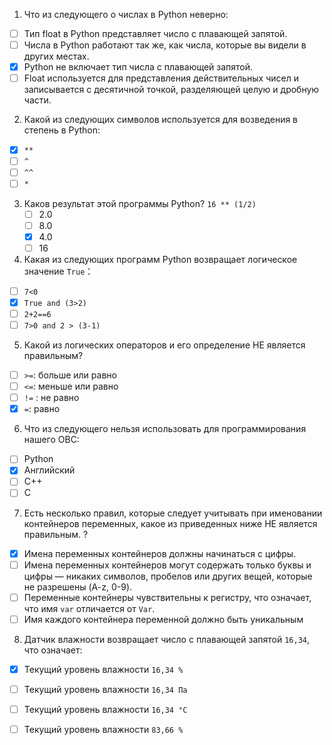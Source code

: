 1. Что из следующего о числах в Python неверно:

- [ ] Тип float в Python представляет число с плавающей запятой.
- [ ] Числа в Python работают так же, как числа, которые вы видели в других местах.
- [x] Python не включает тип числа с плавающей запятой.
- [ ] Float используется для представления действительных чисел и записывается с десятичной точкой, разделяющей целую и дробную части. 

2. Какой из следующих символов используется для возведения в степень в Python:

- [x] `**`
- [ ] `^`
- [ ] `^^`
- [ ] `*`

3. Каков результат этой программы Python? `16 ** (1/2)  ` 
   - [ ] 2.0
   - [ ] 8.0
   - [x] 4.0
   - [ ] 16

4. Какая из следующих программ Python возвращает логическое значение `True`：

- [ ] `7<0`
- [x] `True and (3>2)`
- [ ] `2+2==6`
- [ ] `7>0 and 2 > (3-1)`

5. Какой из логических операторов и его определение НЕ является правильным?

- [ ] `>=`: больше или равно
- [ ] `<=`: меньше или равно
- [ ] `!=` : не равно
- [x] ` = `: равно

6. Что из следующего нельзя использовать для программирования нашего OBC:

- [ ] Python
- [x] Английский
- [ ] C++
- [ ] C

7. Есть несколько правил, которые следует учитывать при именовании контейнеров переменных, какое из приведенных ниже НЕ является правильным. ?

- [x] Имена переменных контейнеров должны начинаться с цифры.
- [ ] Имена переменных контейнеров могут содержать только буквы и цифры — никаких символов, пробелов или других вещей, которые не разрешены (A-z, 0-9).
- [ ] Переменные контейнеры чувствительны к регистру, что означает, что имя `var` отличается от `Var`.
- [ ] Имя каждого контейнера переменной должно быть уникальным

8. Датчик влажности возвращает число с плавающей запятой `16,34`, что означает:

- [x] Текущий уровень влажности `16,34 %`
- [ ] Текущий уровень влажности `16,34 Па`
- [ ] Текущий уровень влажности `16,34 °C`
- [ ] Текущий уровень влажности `83,66 %`







 
